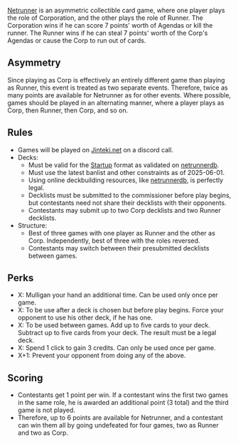 [Netrunner](https://nullsignal.games/about/netrunner/) is an asymmetric collectible card game, where one player plays the role of Corporation, and the other plays the role of Runner. The Corporation wins if he can score 7 points' worth of Agendas or kill the runner. The Runner wins if he can steal 7 points' worth of the Corp's Agendas or cause the Corp to run out of cards.

## Asymmetry
Since playing as Corp is effectively an entirely different game than playing as Runner, this event is treated as two separate events. Therefore, twice as many points are available for Netrunner as for other events. Where possible, games should be played in an alternating manner, where a player plays as Corp, then Runner, then Corp, and so on.

## Rules
- Games will be played on [Jinteki.net](https://www.jinteki.net/) on a discord call.
- Decks:
	- Must be valid for the [Startup](https://nullsignal.games/players/supported-formats/#startup) format as validated on [netrunnerdb](https://netrunnerdb.com/).
	- Must use the latest banlist and other constraints as of 2025-06-01.
	- Using online deckbuilding resources, like [netrunnerdb](https://netrunnerdb.com/), is perfectly legal.
	- Decklists must be submitted to the commissioner before play begins, but contestants need not share their decklists with their opponents.
	- Contestants may submit up to two Corp decklists and two Runner decklists.
- Structure:
	- Best of three games with one player as Runner and the other as Corp. Independently, best of three with the roles reversed.
	- Contestants may switch between their presubmitted decklists between games.

## Perks
- X: Mulligan your hand an additional time. Can be used only once per game.
- X: To be use after a deck is chosen but before play begins. Force your opponent to use his other deck, if he has one.
- X: To be used between games. Add up to five cards to your deck. Subtract up to five cards from your deck. The result must be a legal deck.
- X: Spend 1 click to gain 3 credits. Can only be used once per game.
- X+1: Prevent your opponent from doing any of the above.

## Scoring
- Contestants get 1 point per win. If a contestant wins the first two games in the same role, he is awarded an additional point (3 total) and the third game is not played.
- Therefore, up to 6 points are available for Netrunner, and a contestant can win them all by going undefeated for four games, two as Runner and two as Corp.

